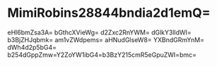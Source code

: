 # MimiRobins28844bndia2d1emQ=
eHl6bmZsa3A=
bGthcXVieWg=
d2Zxc2RnYWM=
dGlkY3lldWI=
b3BjZHJqbmk=
am1vZWdpems=
aHNudGlseW8=
YXBndGRmYnM=
dWh4d2p5bG4=
b254dGppZmw=Y2ZoYW1ibG4=b3BzY215cmR5eGpuZWI=bmc=
